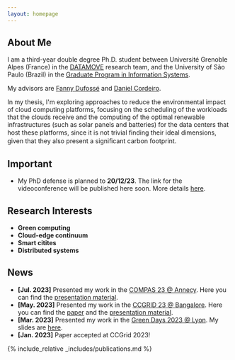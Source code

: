 ```yaml
---
layout: homepage
---
```


## About Me

I am a third-year double degree Ph.D. student between Université Grenoble Alpes (France) in the [DATAMOVE](https://team.inria.fr/datamove/) research team, and the University of São Paulo (Brazil) in the [Graduate Program in Information Systems](http://ppgsi.each.usp.br/?lang=en).

My advisors are [Fanny Dufossé](https://graal.ens-lyon.fr/~fdufosse/) and [Daniel Cordeiro](http://www.each.usp.br/dc/).

In my thesis, I'm exploring approaches to reduce the environmental impact of cloud computing platforms, focusing on the scheduling of the workloads that the
clouds receive and the computing of the optimal renewable infrastructures (such as solar panels and batteries) for the data centers that host these platforms, since it is not trivial ﬁnding their ideal dimensions, given that they also present a signiﬁcant carbon footprint.

## Important
- My PhD defense is planned to **20/12/23**. The link for the videoconference will be published here soon. More details [here](https://adum.fr/script/detailSout.pl?mat=127502&site=edmstii&).
  
## Research Interests

- **Green computing** 
- **Cloud-edge continuum**
- **Smart citites** 
- **Distributed systems** 
  

## News
- **[Jul. 2023]** Presented my work in the [COMPAS 23 @ Annecy](https://2023.compas-conference.fr/). Here you can find the [presentation material](https://gitlab.com/migvasc/slides-compas-2023).
- **[May. 2023]** Presented my work in the [CCGRID 23 @ Bangalore](https://ccgrid2023.iisc.ac.in/). Here you can find the [paper](https://hal.science/hal-04032094v2) and the [presentation material](https://gitlab.com/migvasc/slides-ccgrid-2023).
- **[Mar. 2023]** Presented my work in the [Green Days 2023 @ Lyon](http://perso.ens-lyon.fr/laurent.lefevre/greendayslyon2023/). My slides are [here](http://perso.ens-lyon.fr/laurent.lefevre/greendayslyon2023/slides/GreenDays2023_Silva_Vasconcelos.pdf).
- **[Jan. 2023]** Paper accepted at CCGrid 2023!

{% include_relative _includes/publications.md %}


